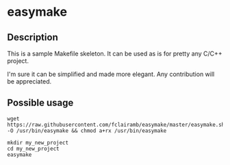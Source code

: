 # easymake

## Description

This is a sample Makefile skeleton. It can be used as is for pretty any C/C++ project.

I'm sure it can be simplified and made more elegant. Any contribution will be appreciated.

## Possible usage
    wget https://raw.githubusercontent.com/fclairamb/easymake/master/easymake.sh -O /usr/bin/easymake && chmod a+rx /usr/bin/easymake
    
    mkdir my_new_project
    cd my_new_project
    easymake
